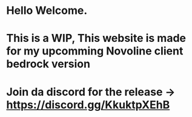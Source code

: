 # Hello Welcome.
# This is a WIP, This website is made for my upcomming Novoline client bedrock version
# Join da discord for the release -> https://discord.gg/KkuktpXEhB
